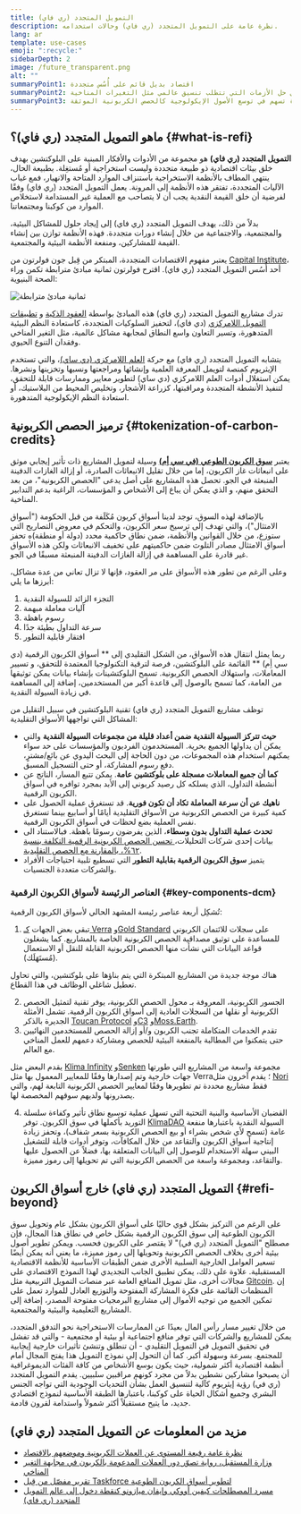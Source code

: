 ```yaml
---
title: التمويل المتجدد (ري فاي)
description: نظرة عامة على التمويل المتجدد (ري فاي) وحالات استخدامه.
lang: ar
template: use-cases
emoji: ":recycle:"
sidebarDepth: 2
image: /future_transparent.png
alt: ""
summaryPoint1: اقتصاد بديل قائم على أُسُس متجددة
summaryPoint2: محاولة لتسخير الإيثريوم في سبيل حل الأزمات التي تتطلب تنسيق عالمي مثل التغيرات المناخية
summaryPoint3: أداة تسهم في توسع الأصول الإيكولوجية كالحصص الكربونية الموثقة
---
```


## ماهو التمويل المتجدد (ري فاي)؟ \{#what-is-refi}

**التمويل المتجدد (ري فاي)** هو مجموعة من الأدوات والأفكار المبنية على البلوكتشين بهدف خلق بيئات اقتصادية ذو طبيعة متجددة وليست استخراجية أو مُستغِلة. بطبيعة الحال، ينتهي المطاف بالأنظمة الاستخراجية باستنزاف الموارد المتاحة والانهيار، فمع غياب الآليات المتجددة، تفتقر هذه الأنظمة إلى المرونة. يعمل التمويل المتجدد (ري فاي) وفقًا لفرضية أن خلق القيمة النقدية يجب أن لا يتصاحب مع العملية غير المستدامة لاستخلاص الموارد من كوكبنا ومجتمعاتنا.

بدلاً من ذلك، يهدف التمويل المتجدد (ري فاي) إلى إيجاد حلول للمشاكل البيئية، والمجتمعية، والاجتماعية من خلال إنشاء دورات متجددة. فهذه الأنظمة توازن بين إنشاء القيمة للمشاركين، ومنفعة الأنظمة البيئية والمجتمعية.

يعتبر مفهوم الاقتصادات المتجددة، المبتكر من قِبل جون فولرتون من [Capital Institute](https://capitalinstitute.org)، أحد أُسُس التمويل المتجدد (ري فاي). اقترح فولرتون ثمانية مبادئ مترابطة تكمن وراء الصحة البنيوية:

![ثمانية مبادئ مترابطة](refi-regenerative-economy-diagram.png)

تدرك مشاريع التمويل المتجدد (ري فاي) هذه المبادئ بواسطة [العقود الذكية](/developers/docs/smart-contracts/) و [تطبيقات التمويل اللامركزي](/defi/) (دي فاي)، لتحفيز السلوكيات المتجددة، كاستعادة النظم البيئية المتدهورة، وتسير التعاون واسع النطاق لمجابهة مشاكل عالمية، مثل التغير المناخي وفقدان التنوع الحيوي.

يتشابه التمويل المتجدد (ري فاي) مع حركة [العلم اللامركزي (دي ساي)](/desci/)، والتي تستخدم الإيثريوم كمنصة لتويمل المعرفة العلمية وإنشائها ومراجعتها ونسبها وتخزينها ونشرها. يمكن استغلال أدوات العلم اللامركزي (دي ساي) لتطوير معايير وممارسات قابلة للتحقق، لتنفيذ الأنشطة المتجددة ومراقبتها، كزراعة الأشجار، وتخليص المحيط من البلاستيك، أو استعادة النظم الإيكولوجية المتدهورة.

## ترميز الحصص الكربونية \{#tokenization-of-carbon-credits}

يعتبر **[سوق الكربون الطوعي (في سي أِم)](https://climatefocus.com/so-what-voluntary-carbon-market-exactly/)** وسيلة لتمويل المشاريع ذات تأثير إيجابي موثق على انبعاثات غاز الكربون، إما من خلال تقليل الانبعاثات الصادرة، أو إزالة الغازات الدفينة المنبعثة في الجو. تحصل هذه المشاريع على أصل يدعى "الحصص الكربونية"، من بعد التحقق منهم، و الذي يمكن أن يباع إلى الأشخاص و المؤسسات، الراغبة بدعم التدابير المناخية.

بالإضافة لهذه السوق، توجد لدينا أسواق كربون مُكَلَفة من قبل الحكومة ("أسواق الامتثال")، والتي تهدف إلى ترسيخ سعر الكربون، والتحكم في معروض التصاريح التي ستوزع، من خلال القوانين والأنظمة، ضمن نطاق حاكمية محدد (دولة أو منطقة)ه تحفز أسواق الامتثال مصادر التلوث ضمن حاكميتهم على تخفيف الانبعاثات ولكن هذه الأسواق غير قادرة على المساهمة في إزالة الغازات الدفينة المنبعثة مسبقًا في الجو.

وعلى الرغم من تطور هذه الأسواق على مر العقود، فإنها لا تزال تعاني من عدة مشاكل، أبرزها ما يلي:

1. التجزء الزائد للسيولة النقدية
2. آليات معاملة مبهمة
3. رسوم باهظة
4. سرعة التداول بطيئة جدًا
5. افتقار قابلية التطور

ربما يمثل انتقال هذه الأسواق، من الشكل التقليدي إلى ** أسواق الكربون الرقمية (دي سي أِم) ** القائمة على البلوكتشين، فرصة لترقية التكنولوجيا المعتمدة للتحقق، و تسيير المعاملات، واستهلاك الحصص الكربونية. تسمح البلوكتشينات بإنشاء بيانات يمكن توثيقها من العامة، كما تسمح بالوصول إلى قاعدة أكبر من المستخدمين، إضافة إلى المساهمة في زيادة السيولة النقدية.

توظف مشاريع التمويل المتجدد (ري فاي) تقنية البلوكتشين في سبيل التقليل من المشاكل التي تواجهها الأسواق التقليدية:

- **حيث تتركز السيولة النقدية ضمن أعداد قليلة من مجموعات السيولة النقدية** والتي يمكن أن يداولها الجميع بحرية. المستخدمون الفرديون والمؤسسات على حد سواء يمكنهم استخدام هذه المجموعات، من دون الحاجة إلى البحث اليدوي عن بائع/مشترٍ، دفع رسوم المشاركة، أو حتى التسجيل المسبق.
- **كما أن جميع المعاملات مسجلة على بلوكتشين عامة**. يمكن تتبع المسار، الناتج عن أنشطة التداول، الذي يسلكه كل رصيد كربوني إلى الأبد بمجرد توافره في أسواق الكربون الرقمية.
- **ناهيك عن أن سرعة المعاملة تكاد أن تكون فورية**. قد تستغرق عملية الحصول على كمية كبيرة من الحصص الكربونية من الأسواق التقليدية أيامًا أو أسابيع بينما تستغرق نفس العملية بضع لحظات في أسواق الكربون الرقمية.
- **تحدث عملية التداول بدون وسطاء**، الذين يفرضون رسومًا باهظة. فبالاستناد الى بيانات إحدى شركات التحليلات،[ تحسن الحصص الكربونية الرقمية التكلفة بنسبة ٦٢%، بالمقارنة مع الحصص التقليدية](https://www.klimadao.finance/blog/klimadao-analysis-of-the-base-carbon-tonne).
- يتميز **سوق الكربون الرقمية بقابلية التطور** التي تسطيع تلبية احتياجات الأفراد والشركات متعددة الجنسيات.

### العناصر الرئيسة لأسواق الكربون الرقمية \{#key-components-dcm}

تُشكِل أربعة عناصر رئيسة المشهد الحالي لأسواق الكربون الرقمية:

1. تبقي بعض الجهات [كـ Verra](https://verra.org/project/vcs-program/registry-system/) و[Gold Standard](https://www.goldstandard.org/) على سجلات للائتمان الكربوني للمساعدة على توثيق مصداقية الحصص الكربونية الخاصة بالمشاريع. كما يشغلون قواعد البيانات التي نشأت منها الحصص الكربونية القابلة للنقل أو الاستعمال (مُستَهَلَك).

هناك موجة جديدة من المشاريع المبتكرة التي يتم بناؤها على بلوكتشين، والتي تحاول تعطيل شاغلي الوظائف في هذا القطاع.

2. الجسور الكربونية، المعروفة بـ محول الحصص الكربونية، يوفر تقنية لتمثيل الحصص الكربونية أو نقلها من السجلات العادية إلى أسواق الكربون الرقمية. تشمل الأمثلة الجديرة بالذكر [Toucan Protocol](https://toucan.earth/) و[C3](https://c3.app/) و[Moss.Earth](https://moss.earth/).
3. تقدم الخدمات المتكاملة تجنب الكربون و/أو إزالة الحصص للمستخدمين النهائيين حتى يتمكنوا من المطالبة بالمنفعة البيئية للحصص ومشاركة دعمهم للعمل المناخي مع العالم.

يقدم البعض مثل [Klima Infinity](https://www.klimadao.finance/infinity) و[Senken](https://senken.io/) مجموعة واسعة من المشاريع التي طورتها جهات خارجية وتم إصدارها وفقًا للمعايير المعمول بها مثل Verra؛ يقدم آخرون مثل [Nori](https://nori.com/) فقط مشاريع محددة تم تطويرها وفقًا لمعايير الحصص الكربونية التابعة لهم، والتي يصدرونها ولديهم سوقهم المخصصة لها.

4. القضبان الأساسية والبنية التحتية التي تسهل عملية توسيع نطاق تأثير وكفاءة سلسلة التوريد بأكملها في سوق الكربون. توفر [KlimaDAO](http://klimadao.finance/) السيولة النقدية باعتبارها منفعة عامة (تسمح لأي شخص بشراء أو بيع الحصص الكربونية بسعر شفاف)، وتحفز زيادة إنتاجية أسواق الكربون والتقاعد من خلال المكافآت، وتوفر أدوات قابلة للتشغيل البيني سهلة الاستخدام للوصول إلى البيانات المتعلقة بها، فضلاً عن الحصول عليها والتقاعد، ومجموعة واسعة من الحصص الكربونية التي تم تحويلها إلى رموز مميزة.

## التمويل المتجدد (ري فاي) خارج أسواق الكربون \{#refi-beyond}

على الرغم من التركيز بشكل قوي حاليًا على أسواق الكربون بشكل عام وتحويل سوق الكربون الطوعية إلى سوق الكربون الرقمية بشكل خاص في نطاق هذا المجال، فإن مصطلح "التمويل المتجدد (ري في)" لا يقتصر على الكربون فحسب. ويمكن تطوير أصول بيئية أخرى بخلاف الحصص الكربونية وتحويلها إلى رموز مميزة، ما يعني أنه يمكن أيضًا تسعير العوامل الخارجية السلبية الأخرى ضمن الطبقات الأساسية للأنظمة الاقتصادية المستقبلية. علاوة على ذلك، يمكن تطبيق الجانب التجديدي لهذا النموذج الاقتصادي على مجالات أخرى، مثل تمويل المنافع العامة عبر منصات التمويل التربيعية مثل [Gitcoin](https://gitcoin.co/). إن المنظمات القائمة على فكرة المشاركة المفتوحة والتوزيع العادل للموارد تعمل على تمكين الجميع من توجيه الأموال إلى مشاريع البرمجيات مفتوحة المصدر، إضافة إلى المشاريع التعليمية والبيئية والمجتمعية.

من خلال تغيير مسار رأس المال بعيدًا عن الممارسات الاستخراجية نحو التدفق المتجدد، يمكن للمشاريع والشركات التي توفر منافع اجتماعية أو بيئية أو مجتمعية - والتي قد تفشل في تحقيق التمويل في التمويل التقليدي - أن تنطلق وتنشئ تأثيرات خارجية إيجابية للمجتمع. بسرعة وسهولة أكبر. كما أن التحول إلى نموذج التمويل هذا يفتح المجال أمام أنظمة اقتصادية أكثر شمولية، حيث يكون بوسع الأشخاص من كافة الفئات الديموغرافية أن يصبحوا مشاركين نشطين بدلاً من مجرد كونهم مراقبين سلبيين. يقدم التمويل المتجدد (ري في) رؤية إيثريوم كآلية لتنسيق العمل بشأن التحديات الوجودية التي تواجه الجنس البشري وجميع أشكال الحياة على كوكبنا، باعتبارها الطبقة الأساسية لنموذج اقتصادي جديد، ما يتيح مستقبلاً أكثر شمولاً واستدامة لقرون قادمة.

## مزيد من المعلومات عن التمويل المتجدد (ري فاي)

- [نظرة عامة رفيعة المستوى عن العملات الكربونية وموضعهم بالاقتصاد](https://www.klimadao.finance/blog/the-vision-of-a-carbon-currency)
- [وزارة المستقبل، رواية تصوّر دور العملات المدعومة بالكربون في مجابهة التغير المناخي](https://en.wikipedia.org/wiki/The_Ministry_for_the_Future)
- [تقرير مفصّل من قِبل Taskforce لتطوير أسواق الكربون الطوعية](https://www.iif.com/Portals/1/Files/TSVCM_Report.pdf)
- [مسرد المصطلحات كيفين أووكي وإيفان ميازونو كنقطة دخول إلى عالم التمويل المتجدد (ري فاي)](https://coinmarketcap.com/alexandria/glossary/regenerative-finance-refi)
